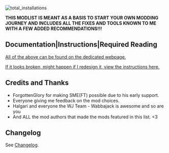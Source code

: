 <!-- markdownlint-disable MD041 -->
![total_installations](https://img.shields.io/endpoint?url=https://build.wabbajack.org/metrics/badge/smeft/total_installs_badge.json)

**THIS MODLIST IS MEANT AS A BASIS TO START YOUR OWN MODDING JOURNEY AND INCLUDES ALL THE FIXES AND TOOLS KNOWN TO ME WITH A FEW ADDED RECOMMENDATIONS!!!**

## Documentation|Instructions|Required Reading

[All of the above can be found on the dedicated webpage.](https://eziothedeadpoet.github.io/SME-FT-/)

[If it looks broken, might happen if I redesign it, view the instructions here.](https://github.com/EzioTheDeadPoet/SME-FT-/)

## Credits and Thanks

- ForgottenGlory for making SME(FT) possible due to his early support.
- Everyone giving me feedback on the mod choices.
- Halgari and everyone the WJ Team - Wabbajack is awesome and so are you
- And ALL the mod authors that made the mods featured in this list. <3

## Changelog

See [Changelog](https://eziothedeadpoet.github.io/SME-FT-/CHANGELOG.html).
